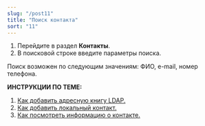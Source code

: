 ```yaml
---
slug: "/post11"
title: "Поиск контакта"
sort: "11"
---
```


1. Перейдите в раздел **Контакты**.
2. В поисковой строке введите параметры поиска.

Поиск возможен по следующим значениям: ФИО, e-mail, номер телефона. 


**ИНСТРУКЦИИ ПО ТЕМЕ:**  
1. [Как добавить адресную книгу LDAP.](https://docs.cryptoarm.ru/05-v3.0-Beta/006-contacts/add-ldap)  
2. [Как добавить локальный контакт.](https://docs.cryptoarm.ru/05-v3.0-Beta/006-contacts/add-contact)  
3. [Как посмотреть информацию о контакте.](https://docs.cryptoarm.ru/05-v3.0-Beta/006-contacts/view-contact)  